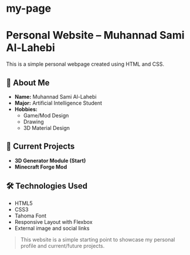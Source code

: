 # my-page

# Personal Website – Muhannad Sami Al-Lahebi

This is a simple personal webpage created using HTML and CSS.

## 👤 About Me

- **Name:** Muhannad Sami Al-Lahebi
- **Major:** Artificial Intelligence Student
- **Hobbies:**
  - Game/Mod Design
  - Drawing
  - 3D Material Design

## 🧪 Current Projects

- **3D Generator Module (Start)**
- **Minecraft Forge Mod**


## 🛠️ Technologies Used

- HTML5
- CSS3
- Tahoma Font
- Responsive Layout with Flexbox
- External image and social links


> This website is a simple starting point to showcase my personal profile and current/future projects.
